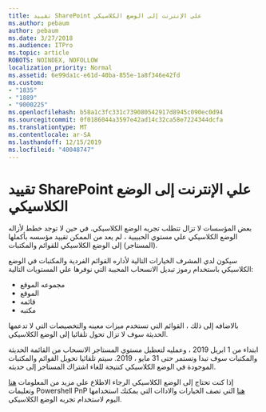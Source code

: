 ```yaml
---
title: تقييد SharePoint علي الإنترنت إلى الوضع الكلاسيكي
ms.author: pebaum
author: pebaum
ms.date: 3/27/2018
ms.audience: ITPro
ms.topic: article
ROBOTS: NOINDEX, NOFOLLOW
localization_priority: Normal
ms.assetid: 6e99da1c-e61d-40ba-855e-1a8f346e42fd
ms.custom:
- "1835"
- "1889"
- "9000225"
ms.openlocfilehash: b58a1c3fc331c739080542917d8945c090ec0d94
ms.sourcegitcommit: 0f0186044a3597e42ad14c32ca58e7224344dcfa
ms.translationtype: MT
ms.contentlocale: ar-SA
ms.lasthandoff: 12/15/2019
ms.locfileid: "40048747"
---
```

# <a name="restrict-sharepoint-online-to-classic-mode"></a>تقييد SharePoint علي الإنترنت إلى الوضع الكلاسيكي

بعض المؤسسات لا تزال تتطلب تجربه الوضع الكلاسيكي. في حين لا توجد خطط لأزاله الوضع الكلاسيكي علي مستوي الحبيبية ، لم يعد من الممكن تقييد مؤسسه بأكملها (المستاجر) إلى الوضع الكلاسيكي للقوائم والمكتبات.

سيكون لدي المشرف الخيارات التالية لأداره القوائم الفردية والمكتبات في الوضع الكلاسيكي باستخدام رموز تبديل الانسحاب المحببة التي نوفرها علي المستويات التالية:

- مجموعه الموقع
- الموقع
- قائمه
- مكتبه

بالاضافه إلى ذلك ، القوائم التي تستخدم ميزات معينه والتخصيصات التي لا تدعمها الحديثة سوف لا تزال تحول تلقائيا إلى الوضع الكلاسيكي.

ابتداء من 1 ابريل 2019 ، وعمليه لتعطيل مستوي المستاجر الانسحاب من القائمة الحديثة والمكتبات سوف تبدا وتستمر حتى 31 مايو ، 2019.  سيتم تلقائيا تحويل القوائم والمكتبات الموجودة في الوضع الكلاسيكي كنتيجة للغاء اشتراك المستاجر إلى حديثه.

إذا كنت تحتاج إلى الوضع الكلاسيكي الرجاء الاطلاع علي مزيد من المعلومات [هنا](https://techcommunity.microsoft.com/t5/Microsoft-SharePoint-Blog/Delivering-SharePoint-modern-experiences/ba-p/315023) وتعليمات Powershell PnP [هنا](https://docs.microsoft.com/sharepoint/dev/transform/modernize-userinterface-lists-and-libraries-optout) التي تصف الخيارات والاداات التي يمكنك استخدامها اليوم لاستخدام تجربه الوضع الكلاسيكي.
